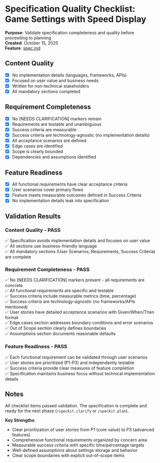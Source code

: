 # Specification Quality Checklist: Game Settings with Speed Display

**Purpose**: Validate specification completeness and quality before proceeding to planning  
**Created**: October 15, 2025  
**Feature**: [spec.md](../spec.md)

## Content Quality

- [x] No implementation details (languages, frameworks, APIs)
- [x] Focused on user value and business needs
- [x] Written for non-technical stakeholders
- [x] All mandatory sections completed

## Requirement Completeness

- [x] No [NEEDS CLARIFICATION] markers remain
- [x] Requirements are testable and unambiguous
- [x] Success criteria are measurable
- [x] Success criteria are technology-agnostic (no implementation details)
- [x] All acceptance scenarios are defined
- [x] Edge cases are identified
- [x] Scope is clearly bounded
- [x] Dependencies and assumptions identified

## Feature Readiness

- [x] All functional requirements have clear acceptance criteria
- [x] User scenarios cover primary flows
- [x] Feature meets measurable outcomes defined in Success Criteria
- [x] No implementation details leak into specification

## Validation Results

### Content Quality - PASS
✅ Specification avoids implementation details and focuses on user value  
✅ All sections use business-friendly language  
✅ All mandatory sections (User Scenarios, Requirements, Success Criteria) are complete

### Requirement Completeness - PASS
✅ No [NEEDS CLARIFICATION] markers present - all requirements are concrete  
✅ All functional requirements are specific and testable  
✅ Success criteria include measurable metrics (time, percentage)  
✅ Success criteria are technology-agnostic (no frameworks/APIs mentioned)  
✅ User stories have detailed acceptance scenarios with Given/When/Then format  
✅ Edge cases section addresses boundary conditions and error scenarios  
✅ Out of Scope section clearly defines boundaries  
✅ Assumptions section documents reasonable defaults

### Feature Readiness - PASS
✅ Each functional requirement can be validated through user scenarios  
✅ User stories are prioritized (P1-P3) and independently testable  
✅ Success criteria provide clear measures of feature completion  
✅ Specification maintains business focus without technical implementation details

## Notes

All checklist items passed validation. The specification is complete and ready for the next phase (`/speckit.clarify` or `/speckit.plan`).

**Key Strengths**:
- Clear prioritization of user stories from P1 (core value) to P3 (advanced features)
- Comprehensive functional requirements organized by concern area
- Measurable success criteria with specific time/percentage targets
- Well-defined assumptions about settings storage and behavior
- Clear scope boundaries with explicit out-of-scope items
